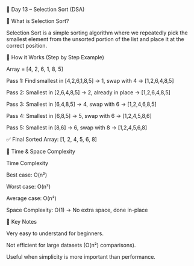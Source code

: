 📘 Day 13 – Selection Sort (DSA)

🔹 What is Selection Sort?

Selection Sort is a simple sorting algorithm where we repeatedly pick the smallest element from the unsorted portion of the list and place it at the correct position.

🔹 How it Works (Step by Step Example)

Array = [4, 2, 6, 1, 8, 5]

Pass 1: Find smallest in [4,2,6,1,8,5] → 1, swap with 4 → [1,2,6,4,8,5]

Pass 2: Smallest in [2,6,4,8,5] → 2, already in place → [1,2,6,4,8,5]

Pass 3: Smallest in [6,4,8,5] → 4, swap with 6 → [1,2,4,6,8,5]

Pass 4: Smallest in [6,8,5] → 5, swap with 6 → [1,2,4,5,8,6]

Pass 5: Smallest in [8,6] → 6, swap with 8 → [1,2,4,5,6,8]

✅ Final Sorted Array: [1, 2, 4, 5, 6, 8]


🔹 Time & Space Complexity

Time Complexity

Best case: O(n²)

Worst case: O(n²)

Average case: O(n²)

Space Complexity: O(1) → No extra space, done in-place

🔹 Key Notes

Very easy to understand for beginners.

Not efficient for large datasets (O(n²) comparisons).

Useful when simplicity is more important than performance.

